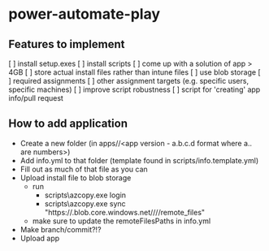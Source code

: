 # power-automate-play

## Features to implement

[ ] install setup.exes
[ ] install scripts
[ ] come up with a solution of app > 4GB
[ ] store actual install files rather than intune files
[ ] use blob storage
[ ] required assignments
[ ] other assignment targets (e.g. specific users, specific machines)
[ ] improve script robustness
[ ] script for 'creating' app info/pull request

## How to add application

* Create a new folder (in apps/<app name no spaces>/<app version - a.b.c.d format where a.. are numbers>)
* Add info.yml to that folder (template found in scripts/info.template.yml)
* Fill out as much of that file as you can
* Upload install file to blob storage
  * run 
    * scripts\azcopy.exe login
    * scripts\azcopy.exe sync <local path to folder that contains all setup files> "https://<storage account>.blob.core.windows.net/<container name>/<app name no spaces>/<app version>/remote_files"
  * make sure to update the remoteFilesPaths in info.yml
* Make branch/commit?!?
* Upload app